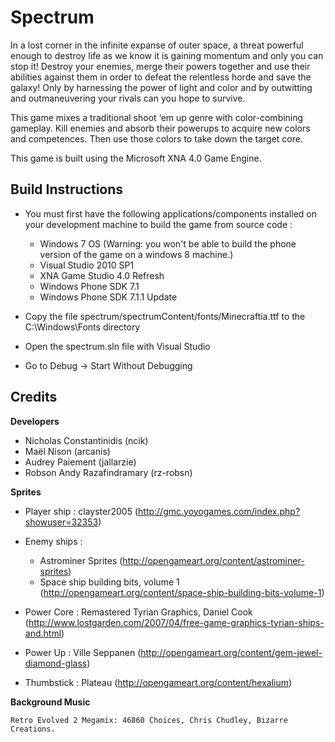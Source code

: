 Spectrum
========

In a lost corner in the infinite expanse of outer space, a threat powerful enough to destroy life as we know it is gaining momentum and only you can stop it! Destroy your enemies, merge their powers together and use their abilities against them in order to defeat the relentless horde and save the galaxy! Only by harnessing the power of light and color and by outwitting and outmaneuvering your rivals can you hope to survive.

This game mixes a traditional shoot ‘em up genre with color-combining gameplay. Kill enemies and absorb their powerups to acquire new colors and competences. Then use those colors to take down the target core.

This game is built using the Microsoft XNA 4.0 Game Engine.


## Build Instructions ##

- You must first have the following applications/components installed on your development machine to build the game from source code :
	- Windows 7 OS (Warning: you won't be able to build the phone version of the game on a windows 8 machine.)
	- Visual Studio 2010 SP1
	- XNA Game Studio 4.0 Refresh
	- Windows Phone SDK 7.1
	- Windows Phone SDK 7.1.1 Update

- Copy the file spectrum/spectrumContent/fonts/Minecraftia.ttf to the C:\Windows\Fonts directory
- Open the spectrum.sln file with Visual Studio
- Go to Debug -> Start Without Debugging


## Credits ##

**Developers**

- Nicholas Constantinidis (ncik)
- Maël Nison (arcanis)
- Audrey Paiement (jallarzie)
- Robson Andy Razafindramary (rz-robsn)

**Sprites** 
	
- Player ship : clayster2005 (http://gmc.yoyogames.com/index.php?showuser=32353)

- Enemy ships : 
	- Astrominer Sprites (http://opengameart.org/content/astrominer-sprites)
	- Space ship building bits, volume 1 (http://opengameart.org/content/space-ship-building-bits-volume-1)

- Power Core : Remastered Tyrian Graphics, Daniel Cook (http://www.lostgarden.com/2007/04/free-game-graphics-tyrian-ships-and.html)

- Power Up : Ville Seppanen (http://opengameart.org/content/gem-jewel-diamond-glass)

- Thumbstick : Plateau (http://opengameart.org/content/hexalium)

**Background Music**

	Retro Evolved 2 Megamix: 46860 Choices, Chris Chudley, Bizarre Creations.
